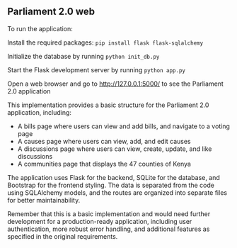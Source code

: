 ## Parliament 2.0 web

To run the application:

Install the required packages: 
```pip install flask flask-sqlalchemy```

Initialize the database by running 
```python init_db.py```

Start the Flask development server by running 
```python app.py```

Open a web browser and go to http://127.0.0.1:5000/ to see the Parliament 2.0 application

This implementation provides a basic structure for the Parliament 2.0 application, including:

<ul>
  <li>A bills page where users can view and add bills, and navigate to a voting page</li>
<li>A causes page where users can view, add, and edit causes</li>
<li>A discussions page where users can view, create, update, and like discussions</li>
<li>A communities page that displays the 47 counties of Kenya</li>
</ul>


The application uses Flask for the backend, SQLite for the database, and Bootstrap for the frontend styling. The data is separated from the code using SQLAlchemy models, and the routes are organized into separate files for better maintainability.

Remember that this is a basic implementation and would need further development for a production-ready application, including user authentication, more robust error handling, and additional features as specified in the original requirements.
